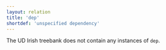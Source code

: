 ```yaml
---
layout: relation
title: 'dep'
shortdef: 'unspecified dependency'
---
```


The UD Irish treebank does not contain any instances of `dep`.
